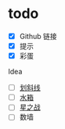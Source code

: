 # todo

- [x] Github 链接
- [x] 提示
- [x] 彩蛋

Idea

- [ ] [划斜线](https://cn.puzzle-slant.com/)
- [ ] [水箱](https://cn.puzzle-aquarium.com/)
- [ ] [星之战](https://cn.puzzle-star-battle.com/)
- [ ] 数墙
